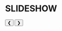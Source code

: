 # SLIDESHOW

<meta name="viewport" content="width=device-width, initial-scale=1">
<link rel="stylesheet" href="https://www.w3schools.com/w3css/4/w3.css">
<style>
.mySlides {display:none;}
</style>
<body>

<div class="w3-content w3-display-container">

<div class="w3-display-container mySlides">
  <img src="/img/HerderVan.jpg" style="width:100%">
  <div class="w3-display-bottomright w3-large w3-container w3-padding-16 w3-purple">
    Herder van
  </div>
</div>

<div class="w3-display-container mySlides">
  <img src="/img/Landini.jpg" style="width:100%">
  <div class="w3-display-bottomright w3-large w3-container w3-padding-16 w3-yellow">
    Landini
  </div>
</div>

<div class="w3-display-container mySlides">
  <img src="/img/LucernePostRain.jpg" style="width:100%">
  <div class="w3-display-bottomright w3-large w3-container w3-padding-16 w3-purple">
    Lucerne Land Post Rain
  </div>
</div>

<div class="w3-display-container mySlides">
  <img src="/img/PerdelandPostRain.jpg" style="width:100%">
  <div class="w3-display-bottomright w3-large w3-container w3-padding-16 w3-yellow">
    Horse Camp After Rain
  </div>
</div>

<div class="w3-display-container mySlides">
  <img src="/img/RichardFlowers.jpg" style="width:100%">
  <div class="w3-display-bottomright w3-large w3-container w3-padding-16 w3-purple">
    Richards Land Flowers After Rain
  </div>
</div>

<div class="w3-display-container mySlides">
  <img src="/img/RichardsLandAfterRAin.jpg" style="width:100%">
  <div class="w3-display-bottomright w3-large w3-container w3-padding-16 w3-yellow">
    Richards Land Growth After Rain
  </div>
</div>

<div class="w3-display-container mySlides">
  <img src="/img/RichardsRainGrowth.jpg" style="width:100%">
  <div class="w3-display-bottomright w3-large w3-container w3-padding-16 w3-purple">
    Richards Land Rain growth
  </div>
</div>

<div class="w3-display-container mySlides">
  <img src="/img/RichardsWerf.jpg" style="width:100%">
  <div class="w3-display-bottomright w3-large w3-container w3-padding-16 w3-yellow">
    Richards Land & Werfgebou
  </div>
</div>

<div class="w3-display-container mySlides">
  <img src="/img/sannaskop1.jpg" style="width:100%">
  <div class="w3-display-bottomright w3-large w3-container w3-padding-16 w3-purple">
    Sannaskop 1
  </div>
</div>

<div class="w3-display-container mySlides">
  <img src="/img/sannaskop2.jpg" style="width:100%">
  <div class="w3-display-bottomright w3-large w3-container w3-padding-16 w3-yellow">
    Sannaskop 2
  </div>
</div>

<div class="w3-display-container mySlides">
  <img src="/img/sannaskop3.jpg" style="width:100%">
  <div class="w3-display-bottomright w3-large w3-container w3-padding-16 w3-purple">
    Sannaskop 3
  </div>
</div>

<div class="w3-display-container mySlides">
  <img src="/img/sannaskop5.jpg" style="width:100%">
  <div class="w3-display-bottomright w3-large w3-container w3-padding-16 w3-yellow">
    Sannaskop 4
  </div>
</div>

<div class="w3-display-container mySlides">
  <img src="/img/sannaskop6.jpg" style="width:100%">
  <div class="w3-display-bottomright w3-large w3-container w3-padding-16 w3-blue">
    Sannaskop 5
  </div>
</div>

<button class="w3-button w3-display-left w3-black" onclick="plusDivs(-1)">&#10094;</button>
<button class="w3-button w3-display-right w3-black" onclick="plusDivs(1)">&#10095;</button>

</div>

<script>
var slideIndex = 1;
showDivs(slideIndex);

function plusDivs(n) {
  showDivs(slideIndex += n);
}

function showDivs(n) {
  var i;
  var x = document.getElementsByClassName("mySlides");
  if (n > x.length) {slideIndex = 1}
  if (n < 1) {slideIndex = x.length}
  for (i = 0; i < x.length; i++) {
     x[i].style.display = "none";  
  }
  x[slideIndex-1].style.display = "block";  
}
</script>